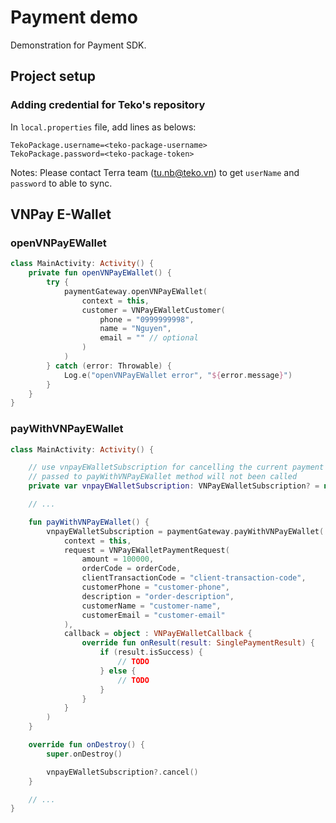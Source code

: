 # Payment demo

Demonstration for Payment SDK.

## Project setup

### Adding credential for Teko's repository

In `local.properties` file, add lines as belows:

```
TekoPackage.username=<teko-package-username>
TekoPackage.password=<teko-package-token>
```

Notes: Please contact Terra team (tu.nb@teko.vn) to get `userName` and `password` to able to sync.

## VNPay E-Wallet

### openVNPayEWallet

```kotlin
class MainActivity: Activity() {
    private fun openVNPayEWallet() {
        try {
            paymentGateway.openVNPayEWallet(
                context = this,
                customer = VNPayEWalletCustomer(
                    phone = "0999999998",
                    name = "Nguyen",
                    email = "" // optional
                )
            )
        } catch (error: Throwable) {
            Log.e("openVNPayEWallet error", "${error.message}")
        }
    }
}
```

### payWithVNPayEWallet

```kotlin
class MainActivity: Activity() {

    // use vnpayEWalletSubscription for cancelling the current payment with VNPay EWallet -> the callback
    // passed to payWithVNPayEWallet method will not been called
    private var vnpayEWalletSubscription: VNPayEWalletSubscription? = null

    // ...

    fun payWithVNPayEWallet() {
        vnpayEWalletSubscription = paymentGateway.payWithVNPayEWallet(
            context = this,
            request = VNPayEWalletPaymentRequest(
                amount = 100000,
                orderCode = orderCode,
                clientTransactionCode = "client-transaction-code",
                customerPhone = "customer-phone",
                description = "order-description",
                customerName = "customer-name",
                customerEmail = "customer-email"
            ),
            callback = object : VNPayEWalletCallback {
                override fun onResult(result: SinglePaymentResult) {
                    if (result.isSuccess) {
                        // TODO
                    } else {
                        // TODO
                    }
                }
            }
        )
    }

    override fun onDestroy() {
        super.onDestroy()

        vnpayEWalletSubscription?.cancel()
    }

    // ...
}
```